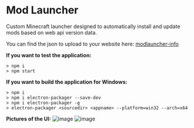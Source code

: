 # Mod Launcher
Custom Minecraft launcher designed to automatically install and update mods based on web api version data. 

You can find the json to upload to your website here: [modlauncher-info](https://github.com/Mindlesscargo/modlauncher-info)


**If you want to test the application:**
```console
> npm i
> npm start
```

**If you want to build the application for Windows:**
```console
> npm i
> npm i electron-packager --save-dev
> npm i electron-packager -g
> electron-packager <sourcedir> <appname> --platform=win32 --arch=x64
```



**Pictures of the UI:**
![image](http://your-mom.is-having.fun/0FZH7E)
![image](https://user-images.githubusercontent.com/39963404/114477147-54e1a700-9bc1-11eb-803f-af4caf07782a.png)
